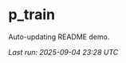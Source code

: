# p_train

Auto-updating README demo.

<!--START_SECTION:status-->
_Last run: 2025-09-04 23:28 UTC_
<!--END_SECTION:status-->


































































































































































































































































































































